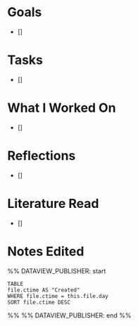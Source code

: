 
# Goals

- []

# Tasks

- []

# What I Worked On

- []

# Reflections

- []

# Literature Read

- []

# Notes Edited


%% DATAVIEW_PUBLISHER: start
```dataview
TABLE
file.ctime AS "Created"
WHERE file.ctime = this.file.day
SORT file.ctime DESC
```
%%
%% DATAVIEW_PUBLISHER: end %%
